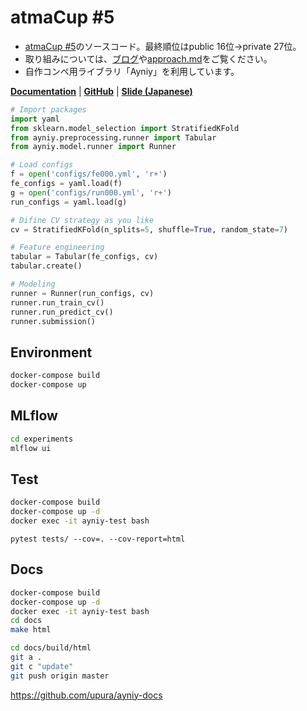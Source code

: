 # atmaCup #5

- [atmaCup #5](https://atma.connpass.com/event/175139/)のソースコード。最終順位はpublic 16位->private 27位。
- 取り組みについては、[ブログ](https://upura.hatenablog.com/entry/2020/06/06/193944)や[approach.md](approach.md)をご覧ください。
- 自作コンペ用ライブラリ「Ayniy」を利用しています。

[**Documentation**](https://upura.github.io/ayniy-docs/) | [**GitHub**](https://github.com/upura/ayniy) | [**Slide (Japanese)**](https://speakerdeck.com/upura/ayniy-with-mlflow)

```python
# Import packages
import yaml
from sklearn.model_selection import StratifiedKFold
from ayniy.preprocessing.runner import Tabular
from ayniy.model.runner import Runner

# Load configs
f = open('configs/fe000.yml', 'r+')
fe_configs = yaml.load(f)
g = open('configs/run000.yml', 'r+')
run_configs = yaml.load(g)

# Difine CV strategy as you like
cv = StratifiedKFold(n_splits=5, shuffle=True, random_state=7)

# Feature engineering
tabular = Tabular(fe_configs, cv)
tabular.create()

# Modeling
runner = Runner(run_configs, cv)
runner.run_train_cv()
runner.run_predict_cv()
runner.submission()
```

## Environment

```bash
docker-compose build
docker-compose up
```

## MLflow

```bash
cd experiments
mlflow ui
```

## Test

```bash
docker-compose build
docker-compose up -d
docker exec -it ayniy-test bash
```
``` 
pytest tests/ --cov=. --cov-report=html
```

## Docs

```bash
docker-compose build
docker-compose up -d
docker exec -it ayniy-test bash
cd docs
make html
```
```bash
cd docs/build/html
git a .
git c "update"
git push origin master
```
https://github.com/upura/ayniy-docs
